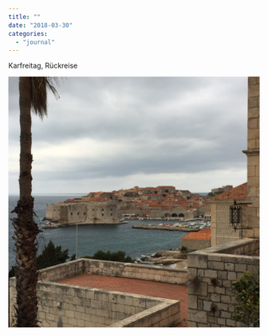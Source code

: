 ```yaml
---
title: ""
date: "2018-03-30"
categories: 
  - "journal"
---
```


Karfreitag, Rückreise

![](images/a81f100bc1.jpg)
